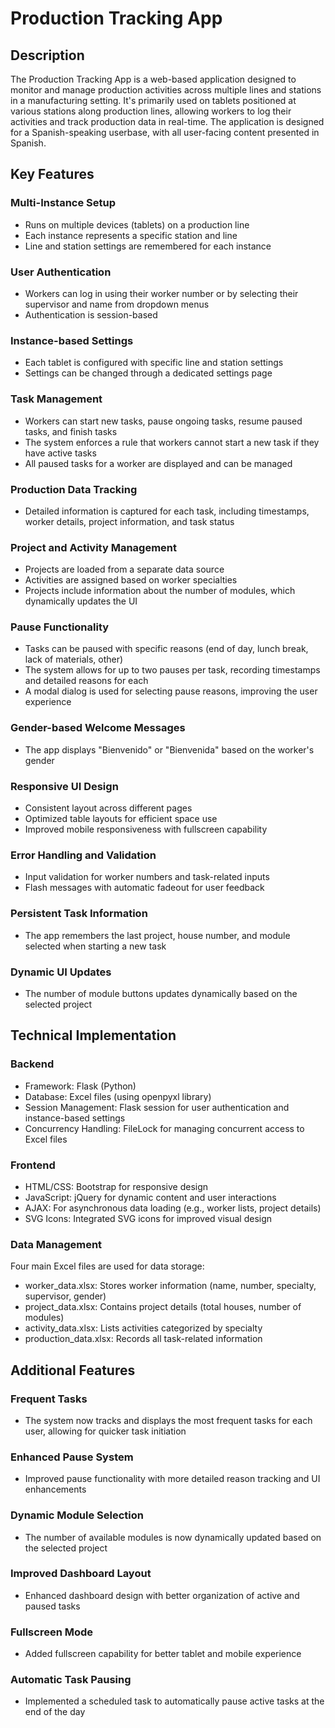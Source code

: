 # Production Tracking App

## Description
The Production Tracking App is a web-based application designed to monitor and manage production activities across multiple lines and stations in a manufacturing setting. It's primarily used on tablets positioned at various stations along production lines, allowing workers to log their activities and track production data in real-time. The application is designed for a Spanish-speaking userbase, with all user-facing content presented in Spanish.

## Key Features

### Multi-Instance Setup
- Runs on multiple devices (tablets) on a production line
- Each instance represents a specific station and line
- Line and station settings are remembered for each instance

### User Authentication
- Workers can log in using their worker number or by selecting their supervisor and name from dropdown menus
- Authentication is session-based

### Instance-based Settings
- Each tablet is configured with specific line and station settings
- Settings can be changed through a dedicated settings page

### Task Management
- Workers can start new tasks, pause ongoing tasks, resume paused tasks, and finish tasks
- The system enforces a rule that workers cannot start a new task if they have active tasks
- All paused tasks for a worker are displayed and can be managed

### Production Data Tracking
- Detailed information is captured for each task, including timestamps, worker details, project information, and task status

### Project and Activity Management
- Projects are loaded from a separate data source
- Activities are assigned based on worker specialties
- Projects include information about the number of modules, which dynamically updates the UI

### Pause Functionality
- Tasks can be paused with specific reasons (end of day, lunch break, lack of materials, other)
- The system allows for up to two pauses per task, recording timestamps and detailed reasons for each
- A modal dialog is used for selecting pause reasons, improving the user experience

### Gender-based Welcome Messages
- The app displays "Bienvenido" or "Bienvenida" based on the worker's gender

### Responsive UI Design
- Consistent layout across different pages
- Optimized table layouts for efficient space use
- Improved mobile responsiveness with fullscreen capability

### Error Handling and Validation
- Input validation for worker numbers and task-related inputs
- Flash messages with automatic fadeout for user feedback

### Persistent Task Information
- The app remembers the last project, house number, and module selected when starting a new task

### Dynamic UI Updates
- The number of module buttons updates dynamically based on the selected project

## Technical Implementation

### Backend
- Framework: Flask (Python)
- Database: Excel files (using openpyxl library)
- Session Management: Flask session for user authentication and instance-based settings
- Concurrency Handling: FileLock for managing concurrent access to Excel files

### Frontend
- HTML/CSS: Bootstrap for responsive design
- JavaScript: jQuery for dynamic content and user interactions
- AJAX: For asynchronous data loading (e.g., worker lists, project details)
- SVG Icons: Integrated SVG icons for improved visual design

### Data Management
Four main Excel files are used for data storage:
- worker_data.xlsx: Stores worker information (name, number, specialty, supervisor, gender)
- project_data.xlsx: Contains project details (total houses, number of modules)
- activity_data.xlsx: Lists activities categorized by specialty
- production_data.xlsx: Records all task-related information

## Additional Features

### Frequent Tasks
- The system now tracks and displays the most frequent tasks for each user, allowing for quicker task initiation

### Enhanced Pause System
- Improved pause functionality with more detailed reason tracking and UI enhancements

### Dynamic Module Selection
- The number of available modules is now dynamically updated based on the selected project

### Improved Dashboard Layout
- Enhanced dashboard design with better organization of active and paused tasks

### Fullscreen Mode
- Added fullscreen capability for better tablet and mobile experience

### Automatic Task Pausing
- Implemented a scheduled task to automatically pause active tasks at the end of the day


